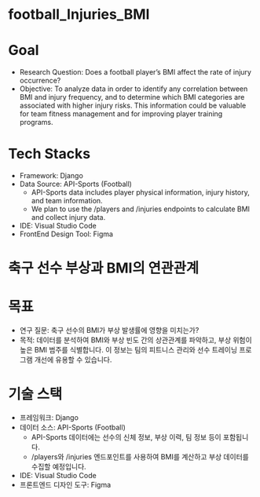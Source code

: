 # football_Injuries_BMI

# Goal
- Research Question: Does a football player’s BMI affect the rate of injury occurrence?
- Objective: To analyze data in order to identify any correlation between BMI and injury frequency, and to determine which BMI categories are associated with higher injury risks. This information could be valuable for team fitness management and for improving player training programs.

# Tech Stacks
- Framework: Django
- Data Source: API-Sports (Football)
  - API-Sports data includes player physical information, injury history, and team information.
  - We plan to use the /players and /injuries endpoints to calculate BMI and collect injury data.
- IDE: Visual Studio Code
- FrontEnd Design Tool: Figma

# 축구 선수 부상과 BMI의 연관관계

# 목표
- 연구 질문: 축구 선수의 BMI가 부상 발생률에 영향을 미치는가?
- 목적: 데이터를 분석하여 BMI와 부상 빈도 간의 상관관계를 파악하고, 부상 위험이 높은 BMI 범주를 식별합니다. 이 정보는 팀의 피트니스 관리와 선수 트레이닝 프로그램 개선에 유용할 수 있습니다.

# 기술 스택
- 프레임워크: Django
- 데이터 소스: API-Sports (Football)
  - API-Sports 데이터에는 선수의 신체 정보, 부상 이력, 팀 정보 등이 포함됩니다.
  - /players와 /injuries 엔드포인트를 사용하여 BMI를 계산하고 부상 데이터를 수집할 예정입니다.
- IDE: Visual Studio Code
- 프론트엔드 디자인 도구: Figma
